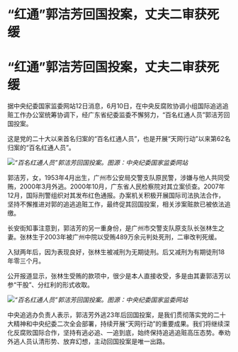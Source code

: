 # “红通”郭洁芳回国投案，丈夫二审获死缓

# “红通”郭洁芳回国投案，丈夫二审获死缓

据中央纪委国家监委网站12日消息，6月10日，在中央反腐败协调小组国际追逃追赃工作办公室统筹协调下，经广东省纪委监委不懈努力，“百名红通人员”郭洁芳回国投案。

这是党的二十大以来首名归案的“百名红通人员”，也是开展“天网行动”以来第62名归案的“百名红通人员”。

![](https://inews.gtimg.com/om_bt/OdOxnVDYNbN90zQM7gLICAszNNOjMzXAleaR7MZS2nNfMAA/1000)_“百名红通人员”郭洁芳回国投案。图源：中央纪委国家监委网站_

郭洁芳，女，1953年4月出生，广州市公安局交警支队原民警，涉嫌与他人共同受贿，2000年3月外逃。2000年10月，广东省人民检察院对其立案侦查。2007年12月，国际刑警组织对其发布红色通报。办案机关积极开展国际司法执法合作，坚持不懈推进对郭的追逃追赃工作，最终促其回国投案，相关涉案赃款已被依法追缴。

长安街知事注意到，郭洁芳的另一重身份，是广州市交警支队原支队长张林生之妻。张林生于2003年被广州中院以受贿489万余元判处死刑，二审改判死缓。

入狱两年后，因为表现良好，张林生被减刑为无期徒刑。后又减刑为有期徒刑18年零三个月。

公开报道显示，张林生受贿的款项中，很少是本人直接收受，多是由其妻郭洁芳以参“干股”、分红利的形式收取。

![](https://inews.gtimg.com/om_bt/OdjcEkgZuwBbY5sTaYsjCilQcc0BDuWiyxhFnvuePMXGcAA/1000)_“百名红通人员”郭洁芳回国投案。图源：中央纪委国家监委网站_

中央追逃办负责人表示，郭洁芳外逃23年后回国投案，是我们贯彻落实党的二十大精神和中央纪委二次全会部署，持续开展“天网行动”的重要成果。我们将继续深化反腐败国际合作，坚持有逃必追、一追到底，始终保持追逃追赃高压态势。奉劝外逃人员认清形势、放弃幻想，主动回国投案是唯一出路。

